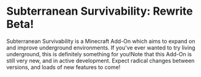 # Subterranean Survivability: Rewrite Beta!

Subterranean Survivability is a Minecraft Add-On which aims to expand on and improve underground environments. If you've ever wanted to try living underground, this is definitely something for you!Note that this Add-On is still very new, and in active development. Expect radical changes between versions, and loads of new features to come!